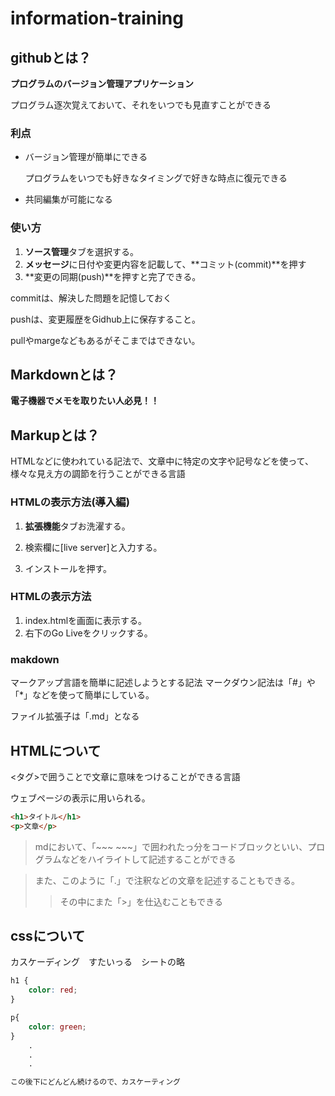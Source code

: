 # information-training

## githubとは？

**プログラムのバージョン管理アプリケーション**

プログラム逐次覚えておいて、それをいつでも見直すことができる

### 利点
* バージョン管理が簡単にできる

    プログラムをいつでも好きなタイミングで好きな時点に復元できる

* 共同編集が可能になる

### 使い方
1. **ソース管理**タブを選択する。
2. **メッセージ**に日付や変更内容を記載して、**コミット(commit)**を押す
3. **変更の同期(push)**を押すと完了できる。

commitは、解決した問題を記憶しておく

pushは、変更履歴をGidhub上に保存すること。

pullやmargeなどもあるがそこまではできない。

## Markdownとは？

**電子機器でメモを取りたい人必見！！**

## Markupとは？
HTMLなどに使われている記法で、文章中に特定の文字や記号などを使って、様々な見え方の調節を行うことができる言語

### HTMLの表示方法(導入編)
1. **拡張機能**タブお洗濯する。
2. 検索欄に[live server]と入力する。

3. インストールを押す。

### HTMLの表示方法
1. index.htmlを画面に表示する。
2. 右下のGo Liveをクリックする。

### makdown

マークアップ言語を簡単に記述しようとする記法
マークダウン記法は「#」や「*」などを使って簡単にしている。

ファイル拡張子は「.md」となる

## HTMLについて
<タグ>で囲うことで文章に意味をつけることができる言語

ウェブページの表示に用いられる。

~~~html
<h1>タイトル</h1>
<p>文章</p>
~~~

> mdにおいて、「~~~ ~~~」で囲われたっ分をコードブロックといい、プログラムなどをハイライトして記述することができる

> また、このように「.」で注釈などの文章を記述することもできる。
>> その中にまた「>」を仕込むこともできる

## cssについて

カスケーディング　すたいっる　シートの略

~~~css
h1 {
    color: red;
}

p{
    color: green;
}
    .
    .
    .

この後下にどんどん続けるので、カスケーティング
~~~